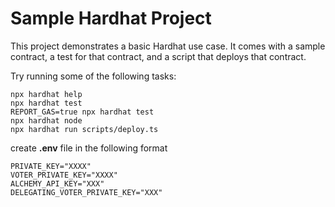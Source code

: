 # Sample Hardhat Project

This project demonstrates a basic Hardhat use case. It comes with a sample contract, a test for that contract, and a script that deploys that contract.

Try running some of the following tasks:

```shell
npx hardhat help
npx hardhat test
REPORT_GAS=true npx hardhat test
npx hardhat node
npx hardhat run scripts/deploy.ts
```

create <b>.env</b> file in the following format
```
PRIVATE_KEY="XXXX"
VOTER_PRIVATE_KEY="XXXX"
ALCHEMY_API_KEY="XXX"
DELEGATING_VOTER_PRIVATE_KEY="XXX"
```
